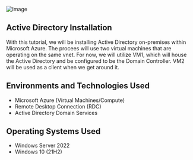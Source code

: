 ![Image](https://i.imgur.com/kn1Oir0.png)

## Active Directory Installation 

With this tutorial, we will be installing Active Directory on-premises within Microsoft Azure. The procees will use two virtual machines that are operating on the same vnet. For now, we will utilize VM1, which will house the Active Directory and be configured to be the Domain Controller. VM2 will be used as a client when we get around it. 

## Environments and Technologies Used

- Microsoft Azure (Virtual Machines/Compute)
- Remote Desktop Connection (RDC)
- Active Directory Domain Services

## Operating Systems Used

- Windows Server 2022
- Windows 10 (21H2)
